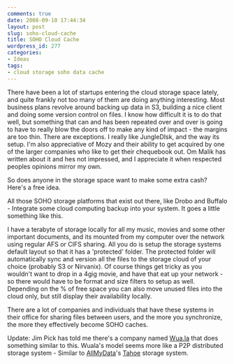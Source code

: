 ```yaml
---
comments: true
date: 2008-09-10 17:44:34
layout: post
slug: soho-cloud-cache
title: SOHO Cloud Cache
wordpress_id: 277
categories:
- Ideas
tags:
- cloud storage soho data cache
---
```


There have been a lot of startups entering the cloud storage space lately, and quite frankly not too many of them are doing anything interesting. Most business plans revolve around backing up data in S3, building a nice client and doing some version control on files. I know how difficult it is to do that well, but something that can and has been repeated over and over is going to have to really blow the doors off to make any kind of impact - the margins are too thin. There are exceptions. I really like JungleDIsk, and the way its setup. I'm also appreciative of Mozy and their ability to get acquired by one of the larger companies who like to get their chequebook out. Om Malik has written about it and hes not impressed, and I appreciate it when respected peoples opinions mirror my own.

So does anyone in the storage space want to make some extra cash? Here's a free idea.

All those SOHO storage platforms that exist out there, like Drobo and Buffalo - Integrate some cloud computing backup into your system. It goes a little something like this.

I have a terabyte of storage locally for all my music, movies and some other important documents, and its mounted from my computer over the network using regular AFS or CIFS sharing. All you do is setup the storage systems default layout so that it has a 'protected' folder. The protected folder will automatically sync and version all the files to the storage cloud of your choice (probably S3 or Nirvanix). Of course things get tricky as you wouldn't want to drop in a 4gig movie, and have that eat up your network - so there would have to be format and size filters to setup as well. Depending on the % of free space you can also move unused files into the cloud only, but still display their availability locally.

There are a lot of companies and individuals that have these systems in their office for sharing files between users, and the more you synchronize, the more they effectively become SOHO caches.

Update: Jim Pick has told me there's a company named [Wua.la](http://wua.la/en/learn/why) that does something similar to this. Wuala's model seems more like a P2P distributed storage system - Similar to [AllMyData](http://www.allmydata.com/)'s [Tahoe](http://allmydata.org/trac/tahoe) storage system.

